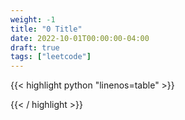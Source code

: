 ```yaml
---
weight: -1
title: "0 Title"
date: 2022-10-01T00:00:00-04:00
draft: true
tags: ["leetcode"]
---
```




<div class="tabs"></div>
<div class="tab-content">
<div id="python" class="lang">
{{< highlight python "linenos=table" >}}

{{< / highlight >}}
</div>
</div>
